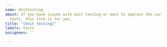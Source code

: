 ```yaml
---
name: Unittesting
about: If you have issues with unit testing or want to improve the currently inmplemented
  tests, this form is for you.
title: "[Unit testing]"
labels: tests
assignees: ''

---
```



